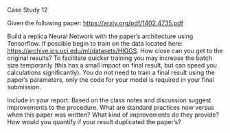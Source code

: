 Case Study 12

Given the following paper: https://arxiv.org/pdf/1402.4735.pdf

Build a replica Neural Network with the paper’s architecture using Tensorflow.  If possible begin to train on the data located here: https://archive.ics.uci.edu/ml/datasets/HIGGS.  How close can you get to the original results?
To facilitate quicker training you may increase the batch size temporarily (this has a small impact on final result, but can speed you calculations significantly).  You do not need to train a final result using the paper’s parameters, only the code for your model is required in your final submission.

Include in your report:
Based on the class notes and discussion suggest improvements to the procedure.  What are standard practices now versus when this paper was written?  What kind of improvements do they provide?
How would you quantify if your result duplicated the paper’s?
